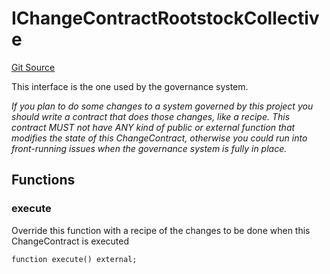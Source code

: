 # IChangeContractRootstockCollective

[Git Source](https://github.com/RootstockCollective/collective-rewards-sc/blob/93d5161844768d71b8f7420d54b86b3a341b2a7b/src/interfaces/IChangeContractRootstockCollective.sol)

This interface is the one used by the governance system.

_If you plan to do some changes to a system governed by this project you should write a contract that does those
changes, like a recipe. This contract MUST not have ANY kind of public or external function that modifies the state of
this ChangeContract, otherwise you could run into front-running issues when the governance system is fully in place._

## Functions

### execute

Override this function with a recipe of the changes to be done when this ChangeContract is executed

```solidity
function execute() external;
```
